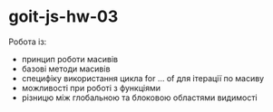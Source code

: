 # goit-js-hw-03

Робота із:
- принцип роботи масивів
- базові методи масивів
- специфіку використання цикла for … of для ітерації по масиву
- можливості при роботі з функціями
- різницю між глобальною та блоковою областями видимості

